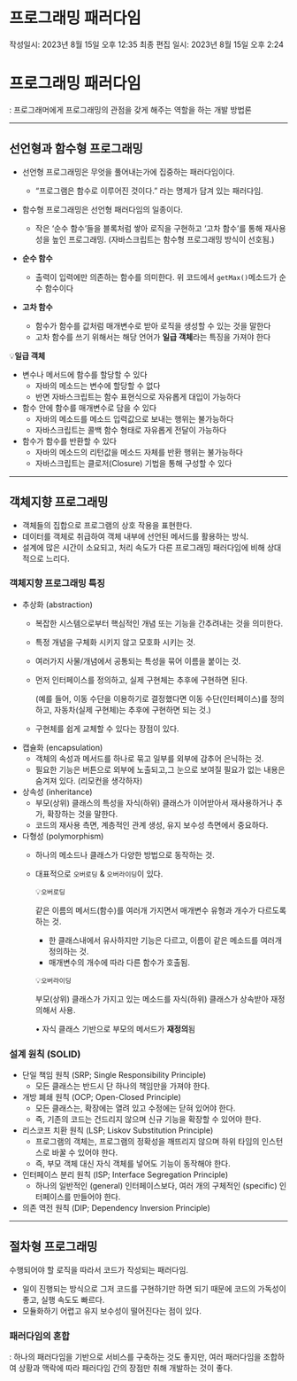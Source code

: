 # 프로그래밍 패러다임

작성일시: 2023년 8월 15일 오후 12:35
최종 편집 일시: 2023년 8월 15일 오후 2:24

# 프로그래밍 패러다임

: 프로그래머에게 프로그래밍의 관점을 갖게 해주는 역할을 하는 개발 방법론

---

## 선언형과 함수형 프로그래밍

- 선언형 프로그래밍은 무엇을 풀어내는가에 집중하는 패러다임이다.
    - “프로그램은 함수로 이루어진 것이다.” 라는 명제가 담겨 있는 패러다임.
- 함수형 프로그래밍은 선언형 패러다임의 일종이다.
    - 작은 ‘순수 함수’들을 블록처럼 쌓아 로직을 구현하고 ‘고차 함수’를 통해 재사용성을 높인 프로그래밍. (자바스크립트는 함수형 프로그래밍 방식이 선호됨.)

- **순수 함수**
    - 출력이 입력에만 의존하는 함수를 의미한다. 위 코드에서 `getMax()`메소드가 순수 함수이다
- **고차 함수**
    - 함수가 함수를 값처럼 매개변수로 받아 로직을 생성할 수 있는 것을 말한다
    - 고차 함수를 쓰기 위해서는 해당 언어가 **일급 객체**라는 특징을 가져야 한다

💡**일급 객체**

- 변수나 메서드에 함수를 할당할 수 있다
    - 자바의 메소드는 변수에 할당할 수 없다
    - 반면 자바스크립트는 함수 표현식으로 자유롭게 대입이 가능하다
- 함수 안에 함수를 매개변수로 담을 수 있다
    - 자바의 메소드를 메소드 입력값으로 보내는 행위는 불가능하다
    - 자바스크립트는 콜백 함수 형태로 자유롭게 전달이 가능하다
- 함수가 함수를 반환할 수 있다
    - 자바의 메소드의 리턴값을 메소드 자체를 반환 행위는 불가능하다
    - 자바스크립트는 클로저(Closure) 기법을 통해 구성할 수 있다

---

## 객체지향 프로그래밍

- 객체들의 집합으로 프로그램의 상호 작용을 표현한다.
- 데이터를 객체로 취급하여 객체 내부에 선언된 메서드를 활용하는 방식.
- 설계에 많은 시간이 소요되고, 처리 속도가 다른 프로그래밍 패러다임에 비해 상대적으로 느리다.

### 객체지향 프로그래밍 특징

- 추상화 (abstraction)
    - 복잡한 시스템으로부터 핵심적인 개념 또는 기능을 간추려내는 것을 의미한다.
    - 특정 개념을 구체화 시키지 않고 모호화 시키는 것.
    - 여러가지 사물/개념에서 공통되는 특성을 묶어 이름을 붙이는 것.
    - 먼저 인터페이스를 정의하고, 실제 구현체는 추후에 구현하면 된다.
        
        (예를 들어, 이동 수단을 이용하기로 결정했다면 이동 수단(인터페이스)를 정의하고, 자동차(실제 구현체)는 추후에 구현하면 되는 것.)
        
    - 구현체를 쉽게 교체할 수 있다는 장점이 있다.
- 캡슐화 (encapsulation)
    - 객체의 속성과 메서드를 하나로 묶고 일부를 외부에 감추어 은닉하는 것.
    - 필요한 기능은 버튼으로 외부에 노출되고,그 눈으로 보여질 필요가 없는 내용은 숨겨져 있다. (리모컨을 생각하자)
- 상속성 (inheritance)
    - 부모(상위) 클래스의 특성을 자식(하위) 클래스가 이어받아서 재사용하거나 추가, 확장하는 것을 말한다.
    - 코드의 재사용 측면, 계층적인 관계 생성, 유지 보수성 측면에서 중요하다.
- 다형성 (polymorphism)
    - 하나의 메소드나 클래스가 다양한 방법으로 동작하는 것.
    - 대표적으로 `오버로딩` & `오버라이딩`이 있다.
        
        💡`오버로딩`
        
        같은 이름의 메서드(함수)를 여러개 가지면서 매개변수 유형과 개수가 다르도록 하는 것.
        
        - 한 클래스내에서 유사하지만 기능은 다르고, 이름이 같은 메소드를 여러개 정의하는 것.
        - 매개변수의 개수에 따라 다른 함수가 호출됨.
        
        💡`오버라이딩`
        
        부모(상위) 클래스가 가지고 있는 메소드를 자식(하위) 클래스가 상속받아 재정의해서 사용.
        
        • 자식 클래스 기반으로 부모의 메서드가 **재정의**됨
        

### 설계 원칙 (SOLID)

- 단일 책임 원칙 (SRP; Single Responsibility Principle)
    - 모든 클래스는 반드시 단 하나의 책임만을 가져야 한다.
- 개방 폐쇄 원칙 (OCP; Open-Closed Principle)
    - 모든 클래스는, 확장에는 열려 있고 수정에는 닫혀 있어야 한다.
    - 즉, 기존의 코드는 건드리지 않으며 신규 기능을 확장할 수 있어야 한다.
- 리스코프 치환 원칙 (LSP; Liskov Substitution Principle)
    - 프로그램의 객체는, 프로그램의 정확성을 깨뜨리지 않으며 하위 타임의 인스턴스로 바꿀 수 있어야 한다.
    - 즉, 부모 객체 대신 자식 객체를 넣어도 기능이 동작해야 한다.
- 인터페이스 분리 원칙 (ISP; Interface Segregation Principle)
    - 하나의 일반적인 (general) 인터페이스보다, 여러 개의 구체적인 (specific) 인터페이스를 만들어야 한다.
- 의존 역전 원칙 (DIP; Dependency Inversion Principle)

---

## 절차형 프로그래밍

수행되어야 할 로직을 따라서 코드가 작성되는 패러다임.

- 일이 진행되는 방식으로 그저 코드를 구현하기만 하면 되기 때문에 코드의 가독성이 좋고, 실행 속도도 빠르다.
- 모듈화하기 어렵고 유지 보수성이 떨어진다는 점이 있다.

### 패러다임의 혼합

: 하나의 패러다임을 기반으로 서비스를 구축하는 것도 좋지만, 여러 패러다임을 조합하여 상황과 맥락에 따라 패러다임 간의 장점만 취해 개발하는 것이 좋다.